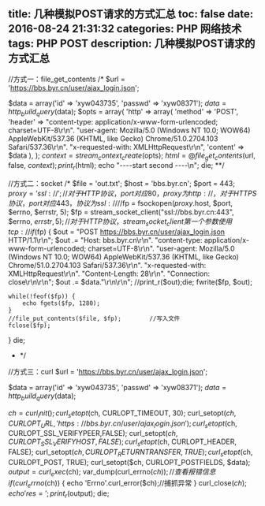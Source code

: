 title: 几种模拟POST请求的方式汇总
toc: false
date: 2016-08-24 21:31:32
categories: PHP 网络技术
tags: PHP POST
description: 几种模拟POST请求的方式汇总
---

//方式一：file_get_contents
/*
 $url = 'https://bbs.byr.cn/user/ajax_login.json';
 
 $data = array('id' => 'xyw043735', 'passwd' => 'xyw08371');
 $data = http_build_query($data); 
 $opts = array(
	'http' => array(
		'method' => 'POST',
		'header' => "content-type: application/x-www-form-urlencoded; charset=UTF-8\r\n".
		"user-agent: Mozilla/5.0 (Windows NT 10.0; WOW64) AppleWebKit/537.36 (KHTML, like Gecko) Chrome/51.0.2704.103 Safari/537.36\r\n".
		"x-requested-with: XMLHttpRequest\r\n",
		'content' => $data
	),
 );
 $context = stream_context_create($opts);
 $html = @file_get_contents($url, false, $context);
 print_r($html);
 echo "----start second ----\n"; 
 die;
 **/
 
 //方式二：socket
 /*
$file = 'out.txt'; 
$host = 'bbs.byr.cn';
$port = 443;
$proxy = 'ssl://';
//对于HTTP协议，port对应80，proxy为http://，对于HTTPS协议，port对应443，协议为ssl://
//$fp = fsockopen($proxy.$host, $port, $errno, $errstr, 5);
$fp = stream_socket_client("ssl://bbs.byr.cn:443", $errno, $errstr, 5);
//对于HTTP协议，stream_socket_client第一个参数使用tcp://
if($fp) {
	$out = "POST https://bbs.byr.cn/user/ajax_login.json HTTP/1.1\r\n";
	$out .= "Host: bbs.byr.cn\r\n".
			"content-type: application/x-www-form-urlencoded; charset=UTF-8\r\n".
			"user-agent: Mozilla/5.0 (Windows NT 10.0; WOW64) AppleWebKit/537.36 (KHTML, like Gecko) Chrome/51.0.2704.103 Safari/537.36\r\n".
			"x-requested-with: XMLHttpRequest\r\n".
			"Content-Length: 28\r\n".
			"Connection: close\r\n\r\n";
	$out .= $data."\r\n\r\n";
	//print_r($out);die;
	fwrite($fp, $out);
	
	while(!feof($fp)) {
		echo fgets($fp, 1280);
	}
	//file_put_contents($file, $fp);		//写入文件
	fclose($fp);
}
die;
* */

//方式三：curl
 $url = 'https://bbs.byr.cn/user/ajax_login.json';
 
 $data = array('id' => 'xyw043735', 'passwd' => 'xyw08371');
 $data = http_build_query($data); 
 
$ch = curl_init();
curl_setopt($ch, CURLOPT_TIMEOUT, 30);
curl_setopt($ch, CURLOPT_URL, 'https://bbs.byr.cn/user/ajax_login.json');
curl_setopt($ch, CURLOPT_SSL_VERIFYPEER,FALSE);
curl_setopt($ch, CURLOPT_SSL_VERIFYHOST,FALSE);
curl_setopt($ch, CURLOPT_HEADER, FALSE);
curl_setopt($ch, CURLOPT_RETURNTRANSFER, TRUE);
curl_setopt($ch, CURLOPT_POST, TRUE);
curl_setopt($ch, CURLOPT_POSTFIELDS, $data);
$output = curl_exec($ch);
var_dump(curl_errno($ch));  //查看报错信息  
 if (curl_errno($ch)) {
       echo 'Errno'.curl_error($ch);//捕抓异常
    }
curl_close($ch);
echo 'res=';print_r($output);
die;